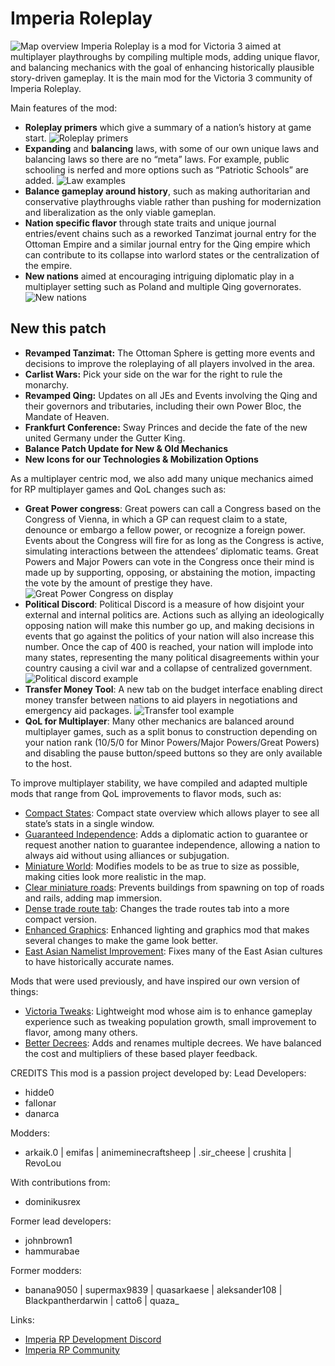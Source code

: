 # Imperia Roleplay
![Map overview](/.assets/images/mapoverview.png)
Imperia Roleplay is a mod for Victoria 3 aimed at multiplayer playthroughs by compiling multiple mods, adding unique flavor, and balancing mechanics with the goal of enhancing historically plausible story-driven gameplay. It is the main mod for the Victoria 3 community of Imperia Roleplay.

Main features of the mod:
-	**Roleplay primers** which give a summary of a nation’s history at game start.
![Roleplay primers](.assets/steampage_backup/images/primer_example.png)
-	**Expanding** and **balancing** laws, with some of our own unique laws and balancing laws so there are no “meta” laws. For example, public schooling is nerfed and more options such as “Patriotic Schools” are added.
![Law examples](/.assets/steampage_backup/images/laws_example.png)
-	**Balance gameplay around history**, such as making authoritarian and conservative playthroughs viable rather than pushing for modernization and liberalization as the only viable gameplan.
-	**Nation specific flavor** through state traits and unique journal entries/event chains such as a reworked Tanzimat journal entry for the Ottoman Empire and a similar journal entry for the Qing empire which can contribute to its collapse into warlord states or the centralization of the empire.
-	**New nations** aimed at encouraging intriguing diplomatic play in a multiplayer setting such as Poland and multiple Qing governorates.
![New nations](/.assets/steampage_backup/images/mitteleurope_map.png.png)


## New this patch ##
- **Revamped Tanzimat:** The Ottoman Sphere is getting more events and decisions to improve the roleplaying of all players involved in the area.
- **Carlist Wars:** Pick your side on the war for the right to rule the monarchy.
- **Revamped Qing:** Updates on all JEs and Events involving the Qing and their governors and tributaries, including their own Power Bloc, the Mandate of Heaven.
- **Frankfurt Conference:** Sway Princes and decide the fate of the new united Germany under the Gutter King.
- **Balance Patch Update for New & Old Mechanics** 
- **New Icons for our Technologies & Mobilization Options**

As a multiplayer centric mod, we also add many unique mechanics aimed for RP multiplayer games and QoL changes such as:
-	**Great Power congress**: Great powers can call a Congress based on the Congress of Vienna, in which a GP can request claim to a state, denounce or embargo a fellow power, or recognize a foreign power. Events about the Congress will fire for as long as the Congress is active, simulating interactions between the attendees’ diplomatic teams. Great Powers and Major Powers can vote in the Congress once their mind is made up by supporting, opposing, or abstaining the motion, impacting the vote by the amount of prestige they have.
![Great Power Congress on display](/.assets/steampage_backup/images/congress_of_viena_example.png)
-	**Political Discord**: Political Discord is a measure of how disjoint your external and internal politics are. Actions such as allying an ideologically opposing nation will make this number go up, and making decisions in events that go against the politics of your nation will also increase this number. Once the cap of 400 is reached, your nation will implode into many states, representing the many political disagreements within your country causing a civil war and a collapse of centralized government.
![Political discord example](/.assets/steampage_backup/images/political_discord.png)
-   **Transfer Money Tool**: A new tab on the budget interface enabling direct money transfer between nations to aid players in negotiations and emergency aid packages. ![Transfer tool example](/.assets/steampage_backup/images/transfer_tool.png)
-	**QoL for Multiplayer**: Many other mechanics are balanced around multiplayer games, such as a split bonus to construction depending on your nation rank (10/5/0 for Minor Powers/Major Powers/Great Powers) and disabling the pause button/speed buttons so they are only available to the host.

To improve multiplayer stability, we have compiled and adapted multiple mods that range from QoL improvements to flavor mods, such as:
-	[Compact States](https://steamcommunity.com/sharedfiles/filedetails/?id=2882253806): Compact state overview which allows player to see all state’s stats in a single window.
-	[Guaranteed Independence](https://steamcommunity.com/sharedfiles/filedetails/?id=2895380761&searchtext=guarantee): Adds a diplomatic action to guarantee or request another nation to guarantee independence, allowing a nation to always aid without using alliances or subjugation.
-	[Miniature World](https://steamcommunity.com/sharedfiles/filedetails/?id=2885753695&searchtext=miniature+world): Modifies models to be as true to size as possible, making cities look more realistic in the map.
-	[Clear miniature roads](https://steamcommunity.com/sharedfiles/filedetails/?id=2887217219&searchtext=roads): Prevents buildings from spawning on top of roads and rails, adding map immersion.
-	[Dense trade route tab](https://steamcommunity.com/sharedfiles/filedetails/?id=2881996099&searchtext=trade+route): Changes the trade routes tab into a more compact version.
-	[Enhanced Graphics](https://steamcommunity.com/sharedfiles/filedetails/?id=3041433916&searchtext=enhaned+graphics): Enhanced lighting and graphics mod that makes several changes to make the game look better.
-	[East Asian Namelist Improvement](https://steamcommunity.com/sharedfiles/filedetails/?id=3032148089&searchtext=east+asian+): Fixes many of the East Asian cultures to have historically accurate names.

Mods that were used previously, and have inspired our own version of things:
-	[Victoria Tweaks](https://steamcommunity.com/sharedfiles/filedetails/?id=2935989855&searchtext=tweaks): Lightweight mod whose aim is to enhance gameplay experience such as tweaking population growth, small improvement to flavor, among many others.
-	[Better Decrees](https://steamcommunity.com/sharedfiles/filedetails/?id=2895956555&searchtext=better+decrees): Adds and renames multiple decrees. We have balanced the cost and multipliers of these based player feedback.


CREDITS
This mod is a passion project developed by:
Lead Developers:
-	hidde0 
-	fallonar 
-	danarca

Modders:
-	arkaik.0 | emifas | animeminecraftsheep | .sir_cheese | crushita |  RevoLou

With contributions from:
-	dominikusrex

Former lead developers:
-	johnbrown1
-	hammurabae

Former modders:
-	banana9050 | supermax9839 | quasarkaese | aleksander108  |  Blackpantherdarwin  | catto6 | quaza_  

Links:
-	[Imperia RP Development Discord](https://discord.gg/zkTQnVd82e)
-	[Imperia RP Community](https://discord.gg/imperiarp)
